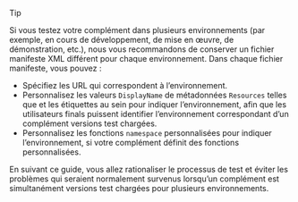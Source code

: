 > [!TIP]
> Si vous testez votre complément dans plusieurs environnements (par exemple, en cours de développement, de mise en œuvre, de démonstration, etc.), nous vous recommandons de conserver un fichier manifeste XML différent pour chaque environnement. Dans chaque fichier manifeste, vous pouvez :
> - Spécifiez les URL qui correspondent à l’environnement.
> - Personnalisez les valeurs `DisplayName` de métadonnées `Resources` telles que et les étiquettes au sein pour indiquer l’environnement, afin que les utilisateurs finals puissent identifier l’environnement correspondant d’un complément versions test chargées. 
> - Personnalisez les fonctions `namespace` personnalisées pour indiquer l’environnement, si votre complément définit des fonctions personnalisées.
> 
> En suivant ce guide, vous allez rationaliser le processus de test et éviter les problèmes qui seraient normalement survenus lorsqu’un complément est simultanément versions test chargées pour plusieurs environnements.